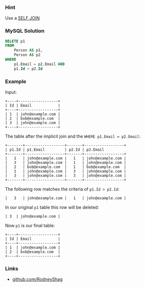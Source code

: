### Hint

Use a [SELF JOIN](https://www.w3schools.com/sql/sql_join_self.asp)

### MySQL Solution

```sql
DELETE p1
FROM
    Person AS p1,
    Person AS p2
WHERE
    p1.Email = p2.Email AND
    p1.Id > p2.Id
```

### Example

Input:

```
+----+------------------+
| Id | Email            |
+----+------------------+
| 1  | john@example.com |
| 2  | bob@example.com  |
| 3  | john@example.com |
+----+------------------+
```

The table after the implicit join and the `WHERE p1.Email = p2.Email`:

```
+-------+------------------+-------+------------------+
| p1.Id | p1.Email         | p2.Id | p2.Email
+-------+------------------+-------+------------------+
|   1   | john@example.com |   1   | john@example.com |
|   3   | john@example.com |   1   | john@example.com |
|   2   | bob@example.com  |   1   | bob@example.com  |
|   1   | john@example.com |   3   | john@example.com |
|   3   | john@example.com |   3   | john@example.com |
+-------+------------------+-------+------------------+
```
The following row matches the criteria of `p1.Id > p2.Id`:

```
|   3   | john@example.com |   1   | john@example.com |
```

In our original `p1` table this row will be deleted:

```
| 3  | john@example.com |
```

Now `p1` is our final table:

```
+----+------------------+
| Id | Email            |
+----+------------------+
| 1  | john@example.com |
| 2  | bob@example.com  |
+----+------------------+
```

### Links

- [github.com/RodneyShag](https://github.com/RodneyShag)
